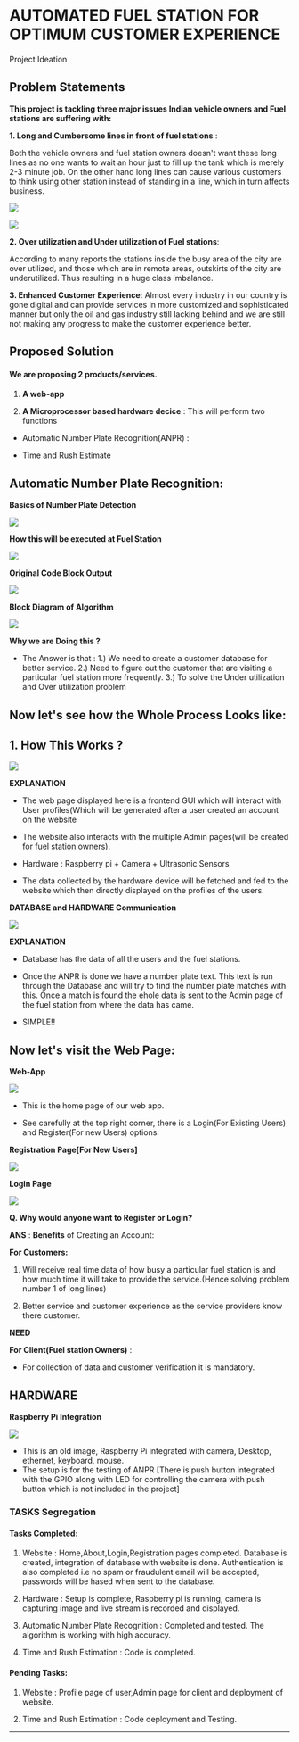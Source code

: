 # AUTOMATED FUEL STATION FOR OPTIMUM CUSTOMER EXPERIENCE

Project Ideation 

## Problem Statements

**This project is tackling three major issues Indian vehicle owners and Fuel
stations are suffering with:**

**1. Long and Cumbersome lines in front of fuel stations** :

Both the vehicle owners and fuel station owners doesn't want these long lines as
no one wants to wait an hour just to fill up the tank which is merely 2-3 minute
job. On the other hand long lines can cause various customers to think using
other station instead of standing in a line, which in turn affects business.

![](images/jam.jpg)

![](images/delhicars.jpg)

**2. Over utilization and Under utilization of Fuel stations**:

According to many reports the stations inside the busy area of the city are over
utilized, and those which are in remote areas, outskirts of the city are
underutilized. Thus resulting in a huge class imbalance. 

**3. Enhanced Customer Experience**:
Almost every industry in our country is gone digital and can provide services in
more customized and sophisticated manner but only the oil and gas industry
still lacking behind and we are still not making any progress to make the
customer experience better.

## Proposed Solution

#### We are proposing 2 products/services.

1. **A web-app**

2. **A Microprocessor based hardware decice** : This will perform two functions
    
- Automatic Number Plate Recognition(ANPR) : 
    
- Time and Rush Estimate 
    

## Automatic Number Plate Recognition:


**Basics of Number Plate Detection**

![](images/anpr.png)

**How this will be executed at Fuel Station**

![](images/anpr2.jpg)

**Original Code Block Output**

![](images/detected-text-new.png)

**Block Diagram of Algorithm**

![](images/anpr-block.png)

**Why we are Doing this ?**

- The Answer is that : 1.) We need to create a customer database for better service.
                       2.) Need to figure out the customer that are visiting a particular fuel station more frequently.
                       3.) To solve the Under utilization and Over utilization problem 

## Now let's see how the Whole Process Looks like:

## 1. How This Works ?


![](images/block-webapp.png)

**EXPLANATION** 

- The web page displayed here is a frontend GUI which will interact with User profiles(Which will be generated after a user created 
  an account on the website
  
- The website also interacts with the multiple Admin pages(will be created for fuel station owners).

- Hardware : Raspberry pi + Camera + Ultrasonic Sensors  

- The data collected by the hardware device will be fetched and fed to the website which then directly displayed on the profiles of the   users.

**DATABASE and HARDWARE Communication**

![](images/d-hcomm.png)

**EXPLANATION**

- Database has the data of all the users and the fuel stations.

- Once the ANPR is done we have a number plate text. This text is run through the Database and will try to find the number plate 
  matches with this. Once a match is found the ehole data is sent to the Admin page of the fuel station from where the data has came.

- SIMPLE!!

## Now let's visit the Web Page:

**Web-App**

![](images/home.png)

- This is the home page of our web app.

- See carefully at the top right corner, there is a Login(For Existing Users) and Register(For new Users) options.


**Registration Page[For New Users]**

![](images/register-web.PNG)

**Login Page**

![](images/login-web.PNG)

**Q. Why would anyone want to Register or Login?**

**ANS** : **Benefits** of Creating an Account:
 
**For Customers:** 

1) Will receive real time data of how busy a particular fuel station is and how much time it will take to provide                           the service.(Hence solving problem number 1 of long lines)

2) Better service and customer experience as the service providers know there customer.
 
**NEED** 

**For Client(Fuel station Owners)** :
  
- For collection of data and customer verification it is mandatory.
  
  
## HARDWARE 

**Raspberry Pi Integration**


![](images/circuit.jpeg)

- This is an old image, Raspberry Pi integrated with camera, Desktop, ethernet, keyboard, mouse.
- The setup is for the testing of ANPR
[There is push button integrated with the GPIO along with LED for controlling the camera with push button which is not included in the project]



### TASKS Segregation

#### Tasks Completed:

1. Website : Home,About,Login,Registration pages completed. Database is created, integration of database with website is done.
             Authentication is also completed i.e no spam or fraudulent email will be accepted, passwords will be hased when sent to the              database.
             
2. Hardware : Setup is complete, Raspberry pi is running, camera is capturing image and live stream is recorded and displayed.

3. Automatic Number Plate Recognition : Completed and tested. The algorithm is working with high accuracy.

4. Time and Rush Estimation : Code is completed.

#### Pending Tasks:

1. Website : Profile page of user,Admin page for client and deployment of website.

2. Time and Rush Estimation : Code deployment and Testing.










************************************************************************
